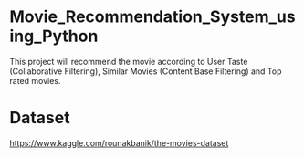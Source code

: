 # Movie_Recommendation_System_using_Python
This project will recommend the movie according to User Taste (Collaborative Filtering), Similar Movies (Content Base Filtering) and Top rated movies. 

# Dataset
https://www.kaggle.com/rounakbanik/the-movies-dataset
